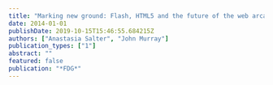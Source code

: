```yaml
---
title: "Marking new ground: Flash, HTML5 and the future of the web arcade."
date: 2014-01-01
publishDate: 2019-10-15T15:46:55.684215Z
authors: ["Anastasia Salter", "John Murray"]
publication_types: ["1"]
abstract: ""
featured: false
publication: "*FDG*"
---
```


